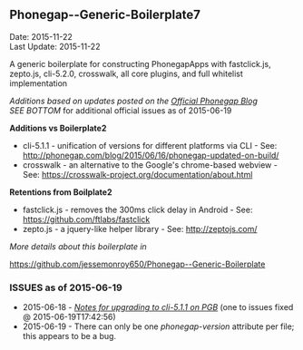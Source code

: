 ## Phonegap--Generic-Boilerplate7 ##
Date: 2015-11-22<br>
Last Update: 2015-11-22

A generic boilerplate for constructing PhonegapApps with fastclick.js, zepto.js, cli-5.2.0, crosswalk, all core plugins, and full whitelist implementation

*Additions based on updates posted on the [Official Phonegap Blog](http://phonegap.com/blog/2015/06/16/phonegap-updated-on-build/)*<br />
*SEE BOTTOM* for additional official issues as of 2015-06-19

**Additions vs Boilerplate2**

* cli-5.1.1 - unification of versions for different platforms via CLI - See: http://phonegap.com/blog/2015/06/16/phonegap-updated-on-build/
* crosswalk - an alternative to the Google's chrome-based webview - See: https://crosswalk-project.org/documentation/about.html

**Retentions from Boilplate2**

* fastclick.js - removes the 300ms click delay in Android - See: https://github.com/ftlabs/fastclick
* zepto.js - a jquery-like helper library - See: http://zeptojs.com/

*More details about this boilerplate in*

https://github.com/jessemonroy650/Phonegap--Generic-Boilerplate

### ISSUES as of 2015-06-19 ###

* 2015-06-18 - *[Notes for upgrading to cli-5.1.1 on PGB](http://community.phonegap.com/nitobi/topics/notes-for-upgrading-to-cli-5-1-1-on-pgb)* (one to issues fixed @ 2015-06-19T17:42:56)
* 2015-06-19 - There can only be one *phonegap-version* attribute per file; this appears to be a bug.
